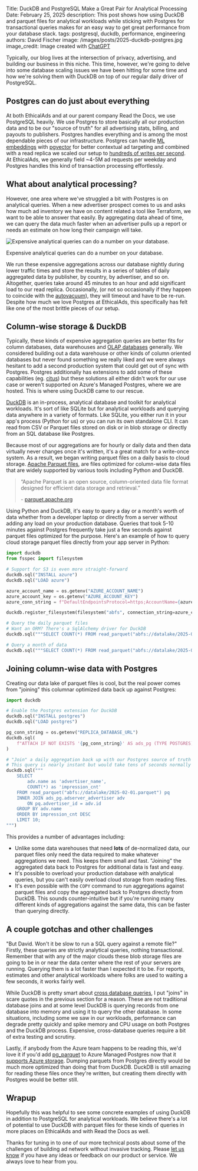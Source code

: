 Title: DuckDB and PostgreSQL Make a Great Pair for Analytical Processing
Date: February 25, 2025
description: This post shows how using DuckDB and parquet files for analytical workloads while sticking with Postgres for transactional queries makes for an easy way to get great performance from your database stack.
tags: postgresql, duckdb, performance, engineering
authors: David Fischer
image: /images/posts/2025-duckdb-postgres.jpg
image_credit: <span>Image created with <a href="https://chatgpt.com/" title="A duck and an elephant working on a computer to build an analytics platform. The image should have a lighthearted feel, be colorful, but be a bit funny and strange.">ChatGPT</a></span>


Typically, our blog lives at the intersection of privacy, advertising,
and building our business in this niche.
This time, however, we're going to delve into some database scaling issues
we have been hitting for some time and how we're solving them with DuckDB
on top of our regular daily driver of PostgreSQL.


## Postgres can do just about everything

At both EthicalAds and at our parent company Read the Docs, we use PostgreSQL heavily.
We use Postgres to store basically all our production data and to be our "source of truth"
for all advertising stats, billing, and payouts to publishers.
Postgres handles everything and is among the most dependable pieces of our infrastructure.
Postgres can handle [ML embeddings]({filename}../posts/2024-niche-ad-targeting.md)
with [pgvector](https://github.com/pgvector/pgvector) for better contextual ad targeting
and combined with a read replica we scaled our setup to
[hundreds of writes per second]({filename}../posts/2021-hundred-requests-per-second-with-django.md).
At EthicalAds, we generally field ~4-5M ad requests per weekday and Postgres
handles this kind of transaction processing effortlessly.


## What about analytical processing?

However, one area where we've struggled a bit with Postgres is on analytical queries.
When a new advertiser prospect comes to us and asks how much ad inventory we have on content
related a tool like Terraform, we want to be able to answer that easily.
By aggregating data ahead of time, we can query the data much faster when an advertiser pulls up a report
or needs an estimate on how long their campaign will take.

<div class="postimage text-center">
  <img class="w-100 shadow-lg" src="{static}../images/posts/2025-duckdb-postgres-usage.png" alt="Expensive analytical queries can do a number on your database.">
  <p>Expensive analytical queries can do a number on your database.</p>
</div>

We run these expensive aggregations across our database nightly during lower traffic times
and store the results in a series of tables of daily aggregated data by publisher, by country, by advertiser, and so on.
Altogether, queries take around 45 minutes to an hour and add significant load to our read replica.
Occasionally, (or not so occasionally if they happen to coincide with the [autovacuum](https://www.postgresql.org/docs/current/runtime-config-autovacuum.html)), they will timeout and have to be re-run.
Despite how much we love Postgres at EthicalAds, this specifically has felt like one of the most brittle pieces of our setup.


## Column-wise storage & DuckDB

Typically, these kinds of expensive aggregation queries are better fits for column databases, data warehouses and [OLAP databases](https://en.wikipedia.org/wiki/Online_analytical_processing) generally.
We considered building out a data warehouse or other kinds of column oriented databases
but never found something we really liked and we were always hesitant to add a second production system
that could get out of sync with Postgres.
Postgres additionally has extensions to add some of these capabilities
(eg. [citus](https://github.com/citusdata/citus?tab=readme-ov-file#creating-tables-with-columnar))
but these solutions all either didn't work for our use case or
weren't supported on Azure's Managed Postgres, where we are hosted.
This is where using DuckDB came to our rescue.

[DuckDB](https://duckdb.org/) is an in-process, analytical database and toolkit for analytical workloads.
It's sort of like SQLite but for analytical workloads and querying data anywhere in a variety of formats.
Like SQLite, you either run it in your app's process (Python for us)
or you can run its own standalone CLI.
It can read from CSV or Parquet files stored on disk or in blob storage
or directly from an SQL database like Postgres.

Because most of our aggregations are for hourly or daily data and then data virtually never changes
once it's written, it's a great match for a write-once system.
As a result, we began writing parquet files on a daily basis to cloud storage.
[Apache Parquet files](https://parquet.apache.org/), are files optimized for column-wise data files
that are widely supported by various tools including Python and DuckDB.


<blockquote class="blockquote mb-2">
  <p class="mb-2">
    “Apache Parquet is an open source, column-oriented data file format designed for efficient data storage and retrieval.”
  </p>
  <p class="small">- <a href="https://parquet.apache.org/">parquet.apache.org</a></p>
</blockquote>

Using Python and DuckDB, it's easy to query a day or a month's worth of data
whether from a developer laptop or directly from a server
without adding any load on your production database.
Queries that took 5-10 minutes against Postgres frequently take just a few seconds
against parquet files optimized for the purpose.
Here's an example of how to query cloud storage parquet files directly from your app server in Python:

```python
import duckdb
from fsspec import filesystem

# Support for S3 is even more straight-forward
duckdb.sql("INSTALL azure")
duckdb.sql("LOAD azure")

azure_account_name = os.getenv("AZURE_ACCOUNT_NAME")
azure_account_key = os.getenv("AZURE_ACCOUNT_KEY")
azure_conn_string = f"DefaultEndpointsProtocol=https;AccountName={azure_account_name};AccountKey={azure_account_key}"

duckdb.register_filesystem(filesystem("abfs", connection_string=azure_conn_string))

# Query the daily parquet files
# Want an ORM? There's a SqlAlchemy driver for DuckDB
duckdb.sql("""SELECT COUNT(*) FROM read_parquet("abfs://datalake/2025-02-01.parquet");""")

# Query a month of data
duckdb.sql("""SELECT COUNT(*) FROM read_parquet("abfs://datalake/2025-01-*.parquet");""")
```


## Joining column-wise data with Postgres

Creating our data lake of parquet files is cool,
but the real power comes from "joining" this columnar optimized data back up against Postgres:


```python
import duckdb

# Enable the Postgres extension for DuckDB
duckdb.sql("INSTALL postgres")
duckdb.sql("LOAD postgres")

pg_conn_string = os.getenv("REPLICA_DATABASE_URL")
duckdb.sql(
    f"ATTACH IF NOT EXISTS '{pg_conn_string}' AS ads_pg (TYPE POSTGRES)"
)

# "Join" a daily aggregation back up with our Postgres source of truth
# This query is nearly instant but would take tens of seconds normally
duckdb.sql("""
    SELECT
        adv.name as 'advertiser_name',
        COUNT(*) as 'impression_cnt'
    FROM read_parquet("abfs://datalake/2025-02-01.parquet") pq
    INNER JOIN ads_pg.adserver_advertiser adv
        ON pq.advertiser_id = adv.id
    GROUP BY adv.name
    ORDER BY impression_cnt DESC
    LIMIT 10;
""")
```

This provides a number of advantages including:

* Unlike some data warehouses that need **lots** of de-normalized data,
  our parquet files only need the data required to make whatever aggregations we need.
  This keeps them small and fast.
  "Joining" the aggregated data back to Postgres for additional data is fast and easy.
* It's possible to overload your production database with analytical queries,
  but you can't easily overload cloud storage from reading files.
* It's even possible with the `COPY` command to run aggregations against parquet files
  and copy the aggregated back to Postgres directly from DuckDB.
  This sounds counter-intuitive but if you're running many different kinds of aggregations
  against the same data, this can be faster than querying directly.


## A couple gotchas and other challenges

"But David. Won't it be slow to run a SQL query against a remote file?"
Firstly, these queries are strictly analytical queries, nothing transactional.
Remember that with any of the major clouds these blob storage files are going to be in or near
the data center where the rest of your servers are running.
Querying them is a lot faster than I expected it to be.
For reports, estimates and other analytical workloads where folks are used to waiting a few seconds,
it works fairly well.

While DuckDB is pretty smart about [cross database queries](https://duckdb.org/2024/01/26/multi-database-support-in-duckdb.html),
I put "joins" in scare quotes in the previous section for a reason.
These are not traditional database joins and at some level DuckDB is querying records
from one database into memory and using it to query the other database.
In some situations, including some we saw in our workloads,
performance can degrade pretty quickly and spike memory and CPU usage on both Postgres and the DuckDB process.
Expensive, cross-database queries require a bit of extra testing and scrutiny.

Lastly, if anybody from the Azure team happens to be reading this,
we'd love it if you'd add [pg_parquet](https://github.com/CrunchyData/pg_parquet/) to Azure Managed Postgres
now that it [supports Azure storage](https://www.crunchydata.com/blog/pg_parquet-an-extension-to-connect-postgres-and-parquet).
Dumping parquets from Postgres directly would be much more optimized than
doing that from DuckDB. DuckDB is still amazing for reading these files once they're written,
but creating them directly with Postgres would be better still.


## Wrapup

Hopefully this was helpful to see some concrete examples of using DuckDB in addition to PostgreSQL
for analytical workloads. We believe there's a lot of potential to use DuckDB with parquet files
for these kinds of queries in more places on EthicalAds and with Read the Docs as well.

Thanks for tuning in to one of our more technical posts
about some of the challenges of building ad network without invasive tracking.
Please [let us know]({filename}../pages/contact.md#inbound-form) if you have any ideas or feedback on our product or service.
We always love to hear from you.

